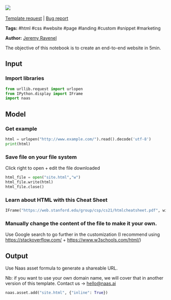 <a href="https://app.naas.ai/user-redirect/naas/downloader?url=https://raw.githubusercontent.com/jupyter-naas/awesome-notebooks/master/HTML/HTML_Create_a_website.ipynb" target="_parent"><img src="https://naasai-public.s3.eu-west-3.amazonaws.com/open_in_naas.svg"/></a><br><br><a href="https://github.com/jupyter-naas/awesome-notebooks/issues/new?assignees=&labels=&template=template-request.md&title=Tool+-+Action+of+the+notebook+">Template request</a> | <a href="https://github.com/jupyter-naas/awesome-notebooks/issues/new?assignees=&labels=bug&template=bug_report.md&title=HTML+-+Create+a+website:+Error+short+description">Bug report</a>

**Tags:** #html #css #website #page #landing #custom #snippet #marketing

**Author:** [Jeremy Ravenel](https://www.linkedin.com/in/ACoAAAJHE7sB5OxuKHuzguZ9L6lfDHqw--cdnJg/)

The objective of this notebook is to create an end-to-end website in 5min. 

## Input 

### Import libraries


```python
from urllib.request import urlopen
from IPython.display import IFrame
import naas 
```

## Model 

### Get example


```python
html = urlopen("http://www.example.com/").read().decode('utf-8')
print(html)
```

### Save file on your file system
Click right to open + edit the file downloaded 


```python
html_file = open("site.html","w")
html_file.write(html)
html_file.close()
```

### Learn about HTML with this Cheat Sheet


```python
IFrame("https://web.stanford.edu/group/csp/cs21/htmlcheatsheet.pdf", width=900, height=600)
```

### Manually change the content of the file to make it your own. 

Use Google search to go further in the customization (I recommend using https://stackoverflow.com/ + https://www.w3schools.com/html/)

## Output

Use Naas asset formula to generate a shareable URL.

Nb: if you want to use your own domain name, we will cover that in another version of this template.
Contact us → hello@naas.ai


```python
naas.asset.add("site.html", {"inline": True})
```
